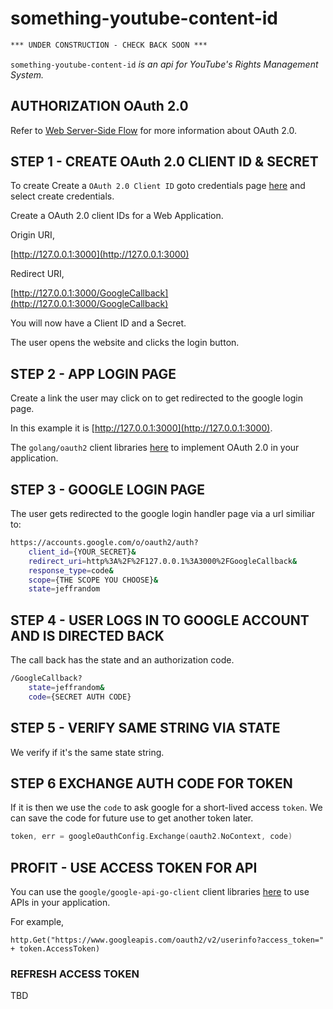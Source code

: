 # something-youtube-content-id

```txt
*** UNDER CONSTRUCTION - CHECK BACK SOON ***
```

`something-youtube-content-id` _is an api for YouTube's Rights Management System._

## AUTHORIZATION OAuth 2.0

Refer to
[Web Server-Side Flow](https://github.com/JeffDeCola/my-cheat-sheets/blob/master/OAuth-2.0-authorization-cheat-sheet/OAuth-2.0-authorization-web-server-app-flow.md)
for more information about OAuth 2.0.

## STEP 1 - CREATE OAuth 2.0 CLIENT ID & SECRET

To create Create a `OAuth 2.0 Client ID` goto credentials page
[here](https://console.developers.google.com/projectselector/apis/credentials)
and select create credentials.

Create a OAuth 2.0 client IDs for a Web Application.

Origin URI,

[http://127.0.0.1:3000](http://127.0.0.1:3000)

Redirect URI,

[http://127.0.0.1:3000/GoogleCallback](http://127.0.0.1:3000/GoogleCallback)

You will now have a Client ID and a Secret.

The user opens the website and clicks the login button.

## STEP 2 - APP LOGIN PAGE

Create a link the user may click on to get redirected
to the google login page.

In this example it is [http://127.0.0.1:3000](http://127.0.0.1:3000).

The `golang/oauth2` client libraries
[here](https://github.com/golang/oauth2)
to implement OAuth 2.0 in your application.

## STEP 3 - GOOGLE LOGIN PAGE

The user gets redirected to the google login handler page via a url similiar to:

```bash
https://accounts.google.com/o/oauth2/auth?
    client_id={YOUR_SECRET}&
    redirect_uri=http%3A%2F%2F127.0.0.1%3A3000%2FGoogleCallback&
    response_type=code&
    scope={THE SCOPE YOU CHOOSE}&
    state=jeffrandom
```

## STEP 4 - USER LOGS IN TO GOOGLE ACCOUNT AND IS DIRECTED BACK

The call back has the state and an authorization code.

```bash
/GoogleCallback?
    state=jeffrandom&
    code={SECRET AUTH CODE}
```

## STEP 5 - VERIFY SAME STRING VIA STATE

We verify if it's the same state string.

## STEP 6 EXCHANGE AUTH CODE FOR TOKEN

If it is then we use the `code` to ask google for a
short-lived access `token`. We can save the code for future
use to get another token later.

```go
token, err = googleOauthConfig.Exchange(oauth2.NoContext, code)
```

## PROFIT - USE ACCESS TOKEN FOR API

You can use the `google/google-api-go-client` client libraries
[here](https://github.com/google/google-api-go-client)
to use APIs in your application.

For example,

```http
http.Get("https://www.googleapis.com/oauth2/v2/userinfo?access_token=" + token.AccessToken)
```

### REFRESH ACCESS TOKEN

TBD
